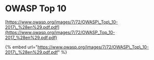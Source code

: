# OWASP Top 10

[https://www.owasp.org/images/7/72/OWASP\_Top\_10-2017\_%28en%29.pdf.pdf](https://www.owasp.org/images/7/72/OWASP_Top_10-2017_%28en%29.pdf.pdf)

{% embed url="https://www.owasp.org/images/7/72/OWASP\_Top\_10-2017\_%28en%29.pdf.pdf" %}



